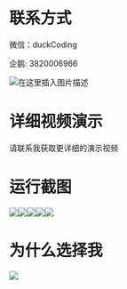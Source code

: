 # 联系方式

微信：duckCoding

企鹅: 3820006966

![在这里插入图片描述](http://upload.cxycsx.vip/91ab4bcb4f2c4c6db86365bb6d6e9c62.jpeg)

# 详细视频演示

请联系我获取更详细的演示视频

# 运行截图

![](http://www.bysj52.com/uploadfile/ueditor/image/202306/%E6%AF%95%E8%AE%BEssm654%E5%9F%BA%E4%BA%8EJavaweb%E7%9A%84%E7%BD%91%E4%B8%8A%E5%A5%B6%E8%8C%B6%E5%BA%97%E7%B3%BB%E7%BB%9F%E7%9A%84+vue%E6%AF%95%E4%B8%9A%E8%AE%BE%E8%AE%A1/1.png)![](http://www.bysj52.com/uploadfile/ueditor/image/202306/%E6%AF%95%E8%AE%BEssm654%E5%9F%BA%E4%BA%8EJavaweb%E7%9A%84%E7%BD%91%E4%B8%8A%E5%A5%B6%E8%8C%B6%E5%BA%97%E7%B3%BB%E7%BB%9F%E7%9A%84+vue%E6%AF%95%E4%B8%9A%E8%AE%BE%E8%AE%A1/4.png)![](http://www.bysj52.com/uploadfile/ueditor/image/202306/%E6%AF%95%E8%AE%BEssm654%E5%9F%BA%E4%BA%8EJavaweb%E7%9A%84%E7%BD%91%E4%B8%8A%E5%A5%B6%E8%8C%B6%E5%BA%97%E7%B3%BB%E7%BB%9F%E7%9A%84+vue%E6%AF%95%E4%B8%9A%E8%AE%BE%E8%AE%A1/2.png)![](http://www.bysj52.com/uploadfile/ueditor/image/202306/%E6%AF%95%E8%AE%BEssm654%E5%9F%BA%E4%BA%8EJavaweb%E7%9A%84%E7%BD%91%E4%B8%8A%E5%A5%B6%E8%8C%B6%E5%BA%97%E7%B3%BB%E7%BB%9F%E7%9A%84+vue%E6%AF%95%E4%B8%9A%E8%AE%BE%E8%AE%A1/5.png)![](http://www.bysj52.com/uploadfile/ueditor/image/202306/%E6%AF%95%E8%AE%BEssm654%E5%9F%BA%E4%BA%8EJavaweb%E7%9A%84%E7%BD%91%E4%B8%8A%E5%A5%B6%E8%8C%B6%E5%BA%97%E7%B3%BB%E7%BB%9F%E7%9A%84+vue%E6%AF%95%E4%B8%9A%E8%AE%BE%E8%AE%A1/3.png)

# 为什么选择我

![](http://upload.cxycsx.vip/%E7%A8%8B%E5%BA%8F%E8%AE%BE%E8%AE%A1.png)

